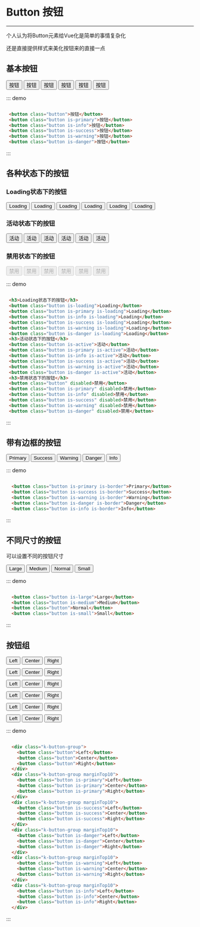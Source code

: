 <style>
    .marginTop10 {
      margin-top: 10px;
    }
</style>
# Button 按钮
----
<k-info mode="flat" title="写在前面">
  <p>个人认为将Button元素给Vue化是简单的事情复杂化</p>
  <p>还是直接提供样式来美化按钮来的直接一点</p>
</k-info>

## 基本按钮

<div class="demo-block">
 <button class="button">按钮</button>
 <button class="button is-primary">按钮</button>
 <button class="button is-info">按钮</button>
 <button class="button is-success">按钮</button>
 <button class="button is-warning">按钮</button>
 <button class="button is-danger">按钮</button>
</div>

::: demo
```html

 <button class="button">按钮</button>
 <button class="button is-primary">按钮</button>
 <button class="button is-info">按钮</button>
 <button class="button is-success">按钮</button>
 <button class="button is-warning">按钮</button>
 <button class="button is-danger">按钮</button>

```
:::

## 各种状态下的按钮

<div class="demo-block">
 <h3>Loading状态下的按钮</h3>
 <button class="button is-loading">Loading</button>
 <button class="button is-primary is-loading">Loading</button>
 <button class="button is-info is-loading">Loading</button>
 <button class="button is-success is-loading">Loading</button>
 <button class="button is-warning is-loading">Loading</button>
 <button class="button is-danger is-loading">Loading</button>
 <h3>活动状态下的按钮</h3>
 <button class="button is-active">活动</button>
 <button class="button is-primary is-active">活动</button>
 <button class="button is-info is-active">活动</button>
 <button class="button is-success is-active">活动</button>
 <button class="button is-warning is-active">活动</button>
 <button class="button is-danger is-active">活动</button>
 <h3>禁用状态下的按钮</h3>
 <button class="button" disabled>禁用</button>
 <button class="button is-primary" disabled>禁用</button>
 <button class="button is-info" disabled>禁用</button>
 <button class="button is-success" disabled>禁用</button>
 <button class="button is-warning" disabled>禁用</button>
 <button class="button is-danger" disabled>禁用</button>
</div>

::: demo
```html

 <h3>Loading状态下的按钮</h3>
 <button class="button is-loading">Loading</button>
 <button class="button is-primary is-loading">Loading</button>
 <button class="button is-info is-loading">Loading</button>
 <button class="button is-success is-loading">Loading</button>
 <button class="button is-warning is-loading">Loading</button>
 <button class="button is-danger is-loading">Loading</button>
 <h3>活动状态下的按钮</h3>
 <button class="button is-active">活动</button>
 <button class="button is-primary is-active">活动</button>
 <button class="button is-info is-active">活动</button>
 <button class="button is-success is-active">活动</button>
 <button class="button is-warning is-active">活动</button>
 <button class="button is-danger is-active">活动</button>
 <h3>禁用状态下的按钮</h3>
 <button class="button" disabled>禁用</button>
 <button class="button is-primary" disabled>禁用</button>
 <button class="button is-info" disabled>禁用</button>
 <button class="button is-success" disabled>禁用</button>
 <button class="button is-warning" disabled>禁用</button>
 <button class="button is-danger" disabled>禁用</button>

```
:::

## 带有边框的按钮
<div class="demo-block">
  <button class="button is-primary is-border">Primary</button>
  <button class="button is-success is-border">Success</button>
  <button class="button is-warning is-border">Warning</button>
  <button class="button is-danger is-border">Danger</button>
  <button class="button is-info is-border">Info</button>
</div>

::: demo

```html

  <button class="button is-primary is-border">Primary</button>
  <button class="button is-success is-border">Success</button>
  <button class="button is-warning is-border">Warning</button>
  <button class="button is-danger is-border">Danger</button>
  <button class="button is-info is-border">Info</button>

```
:::


## 不同尺寸的按钮
可以设置不同的按钮尺寸
<div class="demo-block">
  <button class="button is-large">Large</button>
  <button class="button is-medium">Medium</button>
  <button class="button">Normal</button>
  <button class="button is-small">Small</button>
</div>

::: demo

```html

  <button class="button is-large">Large</button>
  <button class="button is-medium">Medium</button>
  <button class="button">Normal</button>
  <button class="button is-small">Small</button>

```
:::

## 按钮组
<div class="demo-block">
  <div class="k-button-group">
    <button class="button">Left</button>
    <button class="button">Center</button>
    <button class="button">Right</button>
  </div>
  <div class="k-button-group marginTop10">
    <button class="button is-primary">Left</button>
    <button class="button is-primary">Center</button>
    <button class="button is-primary">Right</button>
  </div>
  <div class="k-button-group marginTop10">
    <button class="button is-success">Left</button>
    <button class="button is-success">Center</button>
    <button class="button is-success">Right</button>
  </div>
  <div class="k-button-group marginTop10">
    <button class="button is-danger">Left</button>
    <button class="button is-danger">Center</button>
    <button class="button is-danger">Right</button>
  </div>
  <div class="k-button-group marginTop10">
    <button class="button is-warning">Left</button>
    <button class="button is-warning">Center</button>
    <button class="button is-warning">Right</button>
  </div>
  <div class="k-button-group marginTop10">
    <button class="button is-info">Left</button>
    <button class="button is-info">Center</button>
    <button class="button is-info">Right</button>
  </div>
</div>

::: demo

```html

  <div class="k-button-group">
    <button class="button">Left</button>
    <button class="button">Center</button>
    <button class="button">Right</button>
  </div>
  <div class="k-button-group marginTop10">
    <button class="button is-primary">Left</button>
    <button class="button is-primary">Center</button>
    <button class="button is-primary">Right</button>
  </div>
  <div class="k-button-group marginTop10">
    <button class="button is-success">Left</button>
    <button class="button is-success">Center</button>
    <button class="button is-success">Right</button>
  </div>
  <div class="k-button-group marginTop10">
    <button class="button is-danger">Left</button>
    <button class="button is-danger">Center</button>
    <button class="button is-danger">Right</button>
  </div>
  <div class="k-button-group marginTop10">
    <button class="button is-warning">Left</button>
    <button class="button is-warning">Center</button>
    <button class="button is-warning">Right</button>
  </div>
  <div class="k-button-group marginTop10">
    <button class="button is-info">Left</button>
    <button class="button is-info">Center</button>
    <button class="button is-info">Right</button>
  </div>

```
:::